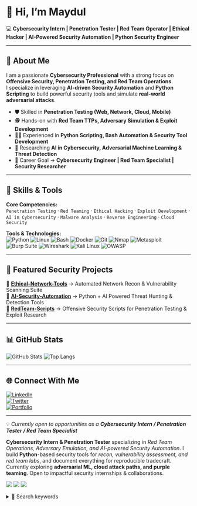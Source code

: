 # 👋 Hi, I’m Maydul  
💻 **Cybersecurity Intern | Penetration Tester | Red Team Operator | Ethical Hacker | AI-Powered Security Automation | Python Security Engineer**

---

## 🔐 About Me
I am a passionate **Cybersecurity Professional** with a strong focus on **Offensive Security, Penetration Testing, and Red Team Operations**.  
I specialize in leveraging **AI-driven Security Automation** and **Python Scripting** to build powerful security tools and simulate **real-world adversarial attacks**.

- 🛡️ Skilled in **Penetration Testing (Web, Network, Cloud, Mobile)**  
- 🕵️ Hands-on with **Red Team TTPs, Adversary Simulation & Exploit Development**  
- 🧑‍💻 Experienced in **Python Scripting, Bash Automation & Security Tool Development**  
- 🤖 Researching **AI in Cybersecurity, Adversarial Machine Learning & Threat Detection**  
- 🎯 Career Goal → **Cybersecurity Engineer | Red Team Specialist | Security Researcher**

---

## 🧰 Skills & Tools
**Core Competencies:**  
`Penetration Testing` · `Red Teaming` · `Ethical Hacking` · `Exploit Development` · `AI in Cybersecurity` · `Malware Analysis` · `Reverse Engineering` · `Cloud Security`  

**Tools & Technologies:**  
![Python](https://img.shields.io/badge/-Python-3776AB?logo=python&logoColor=white)
![Linux](https://img.shields.io/badge/-Linux-FCC624?logo=linux&logoColor=black)
![Bash](https://img.shields.io/badge/-Bash-4EAA25?logo=gnubash&logoColor=white)
![Docker](https://img.shields.io/badge/-Docker-2496ED?logo=docker&logoColor=white)
![Git](https://img.shields.io/badge/-Git-F05032?logo=git&logoColor=white)
![Nmap](https://img.shields.io/badge/-Nmap-004B87?logo=gnu-bash&logoColor=white)
![Metasploit](https://img.shields.io/badge/-Metasploit-ED1C24?logo=redhat&logoColor=white)
![Burp Suite](https://img.shields.io/badge/-Burp%20Suite-FF6633?logo=java&logoColor=white)
![Wireshark](https://img.shields.io/badge/-Wireshark-1679A7?logo=wireshark&logoColor=white)
![Kali Linux](https://img.shields.io/badge/-Kali%20Linux-557C94?logo=kalilinux&logoColor=white)
![OWASP](https://img.shields.io/badge/-OWASP-000000?logo=owasp&logoColor=white)

---

## 🚩 Featured Security Projects
🔹 [**Ethical-Network-Tools**](https://github.com/MaydulSec/ethical-network-tools-demo) → Automated Network Recon & Vulnerability Scanning Suite  
🔹 [**AI-Security-Automation**](https://github.com/MaydulSec/ai-sec-automation) → Python + AI Powered Threat Hunting & Detection Tools  
🔹 [**RedTeam-Scripts**](https://github.com/MaydulSec/redteam-scripts) → Offensive Security Scripts for Penetration Testing & Exploit Research  

---

## 📊 GitHub Stats
![GitHub Stats](https://github-readme-stats.vercel.app/api?username=MaydulSec&show_icons=true&theme=radical)
![Top Langs](https://github-readme-stats.vercel.app/api/top-langs/?username=MaydulSec&layout=compact&theme=radical)

---

## 🌐 Connect With Me
[![LinkedIn](https://img.shields.io/badge/-LinkedIn-0A66C2?logo=linkedin&logoColor=white)](https://www.linkedin.com/in/cybersec-maydul-2b4b78373/)  
[![Twitter](https://img.shields.io/badge/-Twitter-1DA1F2?logo=twitter&logoColor=white)]()  
[![Portfolio](https://img.shields.io/badge/-Portfolio-FF7139?logo=firefox&logoColor=white)]()  

---

💡 *Currently open to opportunities as a **Cybersecurity Intern / Penetration Tester / Red Team Specialist***  
<!-- ====== Profile Summary (Place ABOVE the H1) ====== -->
<p align="left">
  <strong>Cybersecurity Intern & Penetration Tester</strong> specializing in 
  <em>Red Team Operations, Adversary Emulation, and AI-powered Security Automation</em>.
  I build <strong>Python</strong>-based security tools for <em>recon, vulnerability assessment, and red team labs</em>, 
  and document everything for reproducible tradecraft. 
  Currently exploring <strong>adversarial ML, cloud attack paths, and purple teaming</strong>. 
  Open to impactful security internships & collaborations.
</p>

<!-- Quick badges (optional) -->
<p>
  <img src="https://img.shields.io/badge/Open%20to%20Work-Cybersecurity-success?style=flat-square" />
  <img src="https://img.shields.io/badge/Focus-Penetration%20Testing%20%7C%20Red%20Team-blue?style=flat-square" />
  <img src="https://img.shields.io/badge/Code-Python%20%7C%20Bash-orange?style=flat-square" />
</p>

<!-- SEO: high-intent keywords (collapsed) -->
<details>
<summary>🔎 Search keywords</summary>

Cybersecurity • Penetration Testing • Red Team • Ethical Hacking • Offensive Security • Vulnerability Assessment • Web Application Security • Network Security • Cloud Security (AWS/Azure) • Threat Hunting • Adversarial Machine Learning • AI Security • SIEM • Incident Response (lab) • Exploit Development (beginner) • OSINT • Python Security Automation • Bash Scripting • Purple Teaming • OWASP Top 10
</details>

<!-- ====== /Profile Summary ====== -->
